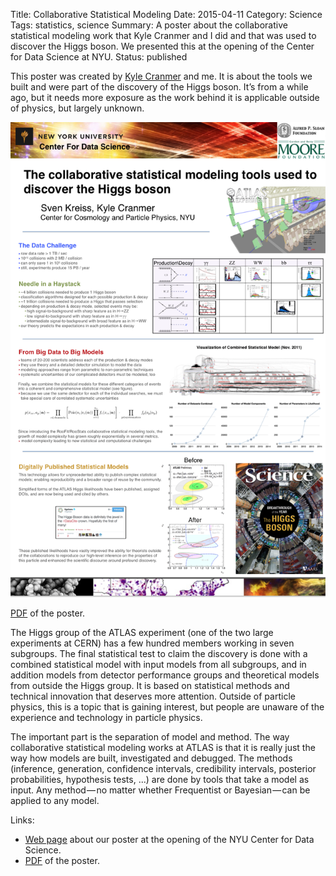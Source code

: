 Title: Collaborative Statistical Modeling
Date: 2015-04-11
Category: Science
Tags: statistics, science
Summary: A poster about the collaborative statistical modeling work that Kyle Cranmer and I did and that was used to discover the Higgs boson. We presented this at the opening of the Center for Data Science at NYU.
Status: published

This poster was created by [Kyle Cranmer](http://theoryandpractice.org/) and me.
It is about the tools we built and were part of the discovery of the Higgs
boson. It’s from a while ago, but it needs more exposure as the work behind it
is applicable outside of physics, but largely unknown.

<img class="image-process-crisp" src="/images/nyu_cds_open_poster.png" alt="Poster on collaborative statistical modeling at the opening of the NYU Data Science center" />

[PDF](/files/nyu_cds_open_poster.pdf) of the poster.

The Higgs group of the ATLAS experiment (one of the two large experiments at
CERN) has a few hundred members working in seven subgroups. The final
statistical test to claim the discovery is done with a combined statistical
model with input models from all subgroups, and in addition models from detector
performance groups and theoretical models from outside the Higgs group. It is
based on statistical methods and technical innovation that deserves more
attention. Outside of particle physics, this is a topic that is gaining
interest, but people are unaware of the experience and technology in
particle physics.

The important part is the separation of model and method. The way collaborative
statistical modeling works at ATLAS is that it is really just the way how
models are built, investigated and debugged. The methods (inference,
generation, confidence intervals, credibility intervals, posterior
probabilities, hypothesis tests, ...) are done by tools that take a model as
input. Any method — no matter whether Frequentist or Bayesian — can be applied
to any model.

Links:

* [Web page](https://cds.nyu.edu/projects/collaborative-statistical-modeling/)
  about our poster at the opening of the NYU Center for Data Science.
* [PDF](/files/nyu_cds_open_poster.pdf) of the poster.
